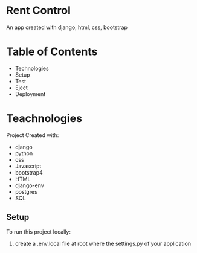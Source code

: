 # Rent Control

An app created with django, html, css, bootstrap

# Table of Contents

- Technologies
- Setup
- Test
- Eject
- Deployment

# Teachnologies

Project Created with:

- django
- python
- css
- Javascript
- bootstrap4
- HTML
- django-env
- postgres
- SQL

## Setup

To run this project locally:

1. create a .env.local file at root where the settings.py of your application
